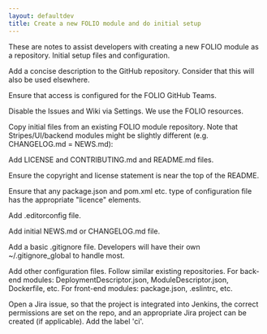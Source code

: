 ```yaml
---
layout: defaultdev
title: Create a new FOLIO module and do initial setup
---
```


These are notes to assist developers with creating a new FOLIO module as a repository.
Initial setup files and configuration.

Add a concise description to the GitHub repository. Consider that this will also be used elsewhere.

Ensure that access is configured for the FOLIO GitHub Teams.

Disable the Issues and Wiki via Settings. We use the FOLIO resources.

Copy initial files from an existing FOLIO module repository. Note that Stripes/UI/backend modules might be slightly different (e.g. CHANGELOG.md = NEWS.md):

Add LICENSE and CONTRIBUTING.md and README.md files.

Ensure the copyright and license statement is near the top of the README.

Ensure that any package.json and pom.xml etc. type of configuration file has the appropriate "licence" elements.

Add .editorconfig file.

Add initial NEWS.md or CHANGELOG.md file.

Add a basic .gitignore file. Developers will have their own ~/.gitignore_global to handle most.

Add other configuration files. Follow similar existing repositories.
For back-end modules: DeploymentDescriptor.json, ModuleDescriptor.json, Dockerfile, etc.
For front-end modules: package.json, .eslintrc, etc.

Open a Jira issue, so that the project is integrated into Jenkins, the correct permissions are set on the repo, and an appropriate Jira project can be created (if applicable). Add the label 'ci'.



